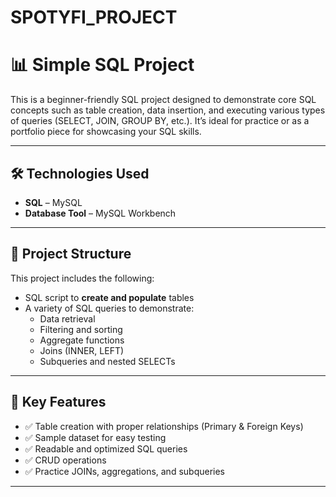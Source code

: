 # SPOTYFI_PROJECT
# 📊 Simple SQL Project

This is a beginner-friendly SQL project designed to demonstrate core SQL concepts such as table creation, data insertion, and executing various types of queries (SELECT, JOIN, GROUP BY, etc.). It’s ideal for practice or as a portfolio piece for showcasing your SQL skills.

---

## 🛠️ Technologies Used

- **SQL** – MySQL 
- **Database Tool** –  MySQL Workbench 

---

## 📁 Project Structure

This project includes the following:

- SQL script to **create and populate** tables
- A variety of SQL queries to demonstrate:
  - Data retrieval
  - Filtering and sorting
  - Aggregate functions
  - Joins (INNER, LEFT)
  - Subqueries and nested SELECTs
---

## 🎯 Key Features

- ✅ Table creation with proper relationships (Primary & Foreign Keys)
- ✅ Sample dataset for easy testing
- ✅ Readable and optimized SQL queries
- ✅ CRUD operations
- ✅ Practice JOINs, aggregations, and subqueries

---

